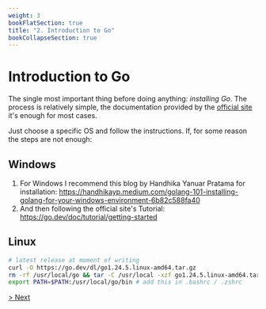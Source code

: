 ```yaml
---
weight: 3
bookFlatSection: true
title: "2. Introduction to Go"
bookCollapseSection: true
---
```


# Introduction to Go

The single most important thing before doing anything: *installing Go*. The process is relatively simple, the documentation provided by the [official site](https://go.dev/doc/install) it's enough for most cases.

Just choose a specific OS and follow the instructions. If, for some reason the steps are not enough:

## Windows

1. For Windows I recommend this blog by Handhika Yanuar Pratama for installation: https://handhikayp.medium.com/golang-101-installing-golang-for-your-windows-environment-6b82c588fa40
2. And then following the official site's Tutorial: https://go.dev/doc/tutorial/getting-started

## Linux

```sh
# latest release at moment of writing
curl -O https://go.dev/dl/go1.24.5.linux-amd64.tar.gz
rm -rf /usr/local/go && tar -C /usr/local -xzf go1.24.5.linux-amd64.tar.gz
export PATH=$PATH:/usr/local/go/bin # add this in .bashrc / .zshrc
```

[> Next](/go/hello_world)

